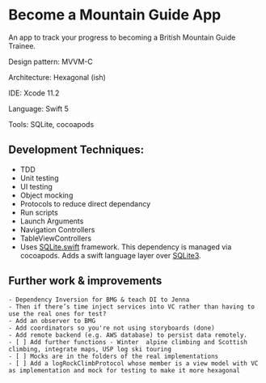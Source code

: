 # Become a Mountain Guide App 

An app to track your progress to becoming a British Mountain Guide Trainee. 

Design pattern: MVVM-C

Architecture: Hexagonal (ish)

IDE: Xcode 11.2

Language: Swift 5

Tools: SQLite, cocoapods 

## Development Techniques:
- TDD
- Unit testing 
- UI testing
- Object mocking
- Protocols to reduce direct dependancy
- Run scripts
- Launch Arguments
- Navigation Controllers
- TableViewControllers
- Uses [SQLite.swift](https://github.com/stephencelis/SQLite.swift) framework. This dependency is managed via cocoapods. Adds a swift language layer over [SQLite3](https://www.sqlite.org/index.html). 

## Further work & improvements
	- Dependency Inversion for BMG & teach DI to Jenna
	- Then if there’s time inject services into VC rather than having to use the real ones for test? 
	- Add an observer to BMG
	- Add coordinators so you're not using storyboards (done)
	- Add remote backend (e.g. AWS database) to persist data remotely. 
	- [ ] Add further functions - Winter  alpine climbing and Scottish climbing, integrate maps, USP log ski touring
	- [ ] Mocks are in the folders of the real implementations
	- [ ] Add a logRockClimbProtocol whose member is a view model with VC as implementation and mock for testing to make it more hexagonal